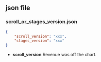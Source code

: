 ## json file
### scroll_or_stages_version.json
```json
{
    "scroll_version": "xxx",
    "stages_version": "xxx"
}
```

- **scroll_version** Revenue was off the chart.
